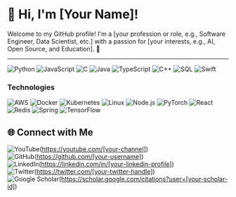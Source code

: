 
# 👋 Hi, I'm [Your Name]!

Welcome to my GitHub profile! I'm a [your profession or role, e.g., Software Engineer, Data Scientist, etc.] with a passion for [your interests, e.g., AI, Open Source, and Education]. 🌟

---

![Python](https://img.shields.io/badge/-Python-000?&logo=Python)
![JavaScript](https://img.shields.io/badge/-JavaScript-000?&logo=JavaScript)
![C](https://img.shields.io/badge/-C-000?&logo=C)
![Java](https://img.shields.io/badge/-Java-000?&logo=Java&logoColor=007396)
![TypeScript](https://img.shields.io/badge/-TypeScript-000?&logo=TypeScript)
![C++](https://img.shields.io/badge/-C++-000?&logo=c%2b%2b&logoColor=00599C)
![SQL](https://img.shields.io/badge/-SQL-000?&logo=MySQL)
![Swift](https://img.shields.io/badge/-Swift-000?&logo=Swift)

### Technologies

![AWS](https://img.shields.io/badge/-AWS-000?&logo=Amazon-AWS&logoColor=F90)
![Docker](https://img.shields.io/badge/-Docker-000?&logo=Docker)
![Kubernetes](https://img.shields.io/badge/-Kubernetes-000?&logo=Kubernetes)
![Linux](https://img.shields.io/badge/-Linux-000?&logo=Linux)
![Node.js](https://img.shields.io/badge/-Node.js-000?&logo=node.js)
![PyTorch](https://img.shields.io/badge/-PyTorch-000?&logo=PyTorch)
![React](https://img.shields.io/badge/-React-000?&logo=React)
![Redis](https://img.shields.io/badge/-Redis-000?&logo=Redis)
![Spring](https://img.shields.io/badge/-Spring-000?&logo=Spring)
![TensorFlow](https://img.shields.io/badge/-TensorFlow-000?&logo=TensorFlow)

## 🌐 Connect with Me

![YouTube](https://img.shields.io/badge/YouTube-%23FF0000.svg?style=for-the-badge&logo=youtube&logoColor=white)(https://youtube.com/[your-channel])  
![GitHub](https://img.shields.io/badge/GitHub-%23121011.svg?style=for-the-badge&logo=github&logoColor=white)(https://github.com/[your-username])  
![LinkedIn](https://img.shields.io/badge/LinkedIn-%230077B5.svg?style=for-the-badge&logo=linkedin&logoColor=white)(https://linkedin.com/in/[your-linkedin-profile])  
![Twitter](https://img.shields.io/badge/Twitter-%231DA1F2.svg?style=for-the-badge&logo=twitter&logoColor=white)(https://twitter.com/[your-twitter-handle])  
![Google Scholar](https://img.shields.io/badge/Google%20Scholar-4285F4?style=for-the-badge&logo=google-scholar&logoColor=white)(https://scholar.google.com/citations?user=[your-scholar-id])  
